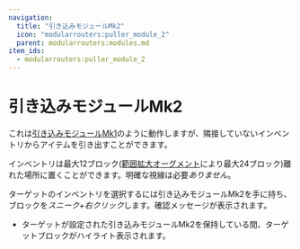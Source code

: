 ```yaml
---
navigation:
  title: "引き込みモジュールMk2"
  icon: "modularrouters:puller_module_2"
  parent: modularrouters:modules.md
item_ids:
  - modularrouters:puller_module_2
---
```


# 引き込みモジュールMk2

これは[引き込みモジュールMk1](./puller_1.md)のように動作しますが、隣接していないインベントリからアイテムを引き出すことができます。

インベントリは最大12ブロック([範囲拡大オーグメント](../range_up.md)により最大24ブロック)離れた場所に置くことができます。明確な視線は必要*ありません*。

ターゲットのインベントリを選択するには引き込みモジュールMk2を手に持ち、ブロックを*スニーク+右クリック*します。確認メッセージが表示されます。
- ターゲットが設定された引き込みモジュールMk2を保持している間、ターゲットブロックがハイライト表示されます。



<Recipe id="modularrouters:puller_module_2" />

<Recipe id="modularrouters:puller_module_2_x4" />


